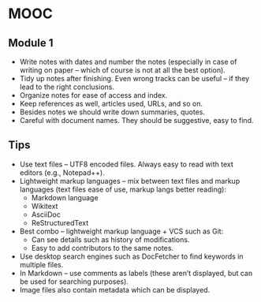 # MOOC

## Module 1

- Write notes with dates and number the notes (especially in case of writing on paper – which of course is not at all the best option).
- Tidy up notes after finishing. Even wrong tracks can be useful – if they lead to the right conclusions.
- Organize notes for ease of access and index.
- Keep references as well, articles used, URLs, and so on.
- Besides notes we should write down summaries, quotes.
- Careful with document names. They should be suggestive, easy to find.

## Tips

- Use text files – UTF8 encoded files. Always easy to read with text editors (e.g., Notepad++).
- Lightweight markup languages – mix between text files and markup languages (text files ease of use, markup langs better reading):
  - Markdown language
  - Wikitext
  - AsciiDoc
  - ReStructuredText
- Best combo – lightweight markup language + VCS such as Git:
  - Can see details such as history of modifications.
  - Easy to add contributors to the same notes.
- Use desktop search engines such as DocFetcher to find keywords in multiple files.
- In Markdown – use comments as labels (these aren’t displayed, but can be used for searching purposes).
- Image files also contain metadata which can be displayed.